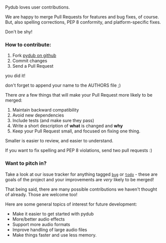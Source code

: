 Pydub loves user contributions. 

We are happy to merge Pull Requests for features and bug fixes, of course. But, also spelling corrections, PEP 8 conformity, and platform-specific fixes.

Don't be shy!

### How to contribute:

1. Fork [pydub on github](https://github.com/jiaaro/pydub)
2. Commit changes
3. Send a Pull Request

you did it! 

don't forget to append your name to the AUTHORS file ;)

There _are_ a few things that will make your Pull Request more likely to be merged:

1. Maintain backward compatibility
2. Avoid new dependencies
3. Include tests (and make sure they pass)
4. Write a short description of **what** is changed and **why**
5. Keep your Pull Request small, and focused on fixing one thing. 

  Smaller is easier to review, and easier to understand. 
  
  If you want to fix spelling and PEP 8 violations, send two pull requests :)
  
  
### Want to pitch in?
  
Take a look at our issue tracker for anything tagged [`bug`][bugs] or [`todo`][todos] - these are goals of the project and your improvements are _very_ likely to be merged!

That being said, there are many possible contributions we haven't thought of already. Those are welcome too!

Here are some general topics of interest for future development:

- Make it easier to get started with pydub
- More/better audio effects
- Support more audio formats
- Improve handling of large audio files
- Make things faster and use less memory.

[bugs]: https://github.com/jiaaro/pydub/issues?q=is%3Aissue+is%3Aopen+label%3Abug
[todos]: https://github.com/jiaaro/pydub/issues?q=is%3Aissue+is%3Aopen+label%3Atodo

